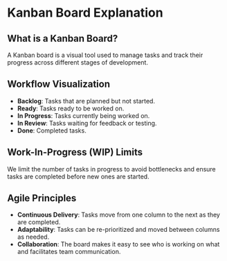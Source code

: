 # Kanban Board Explanation

## What is a Kanban Board?
A Kanban board is a visual tool used to manage tasks and track their progress across different stages of development.

## Workflow Visualization
- **Backlog**: Tasks that are planned but not started.
- **Ready**: Tasks ready to be worked on.
- **In Progress**: Tasks currently being worked on.
- **In Review**: Tasks waiting for feedback or testing.
- **Done**: Completed tasks.

## Work-In-Progress (WIP) Limits
We limit the number of tasks in progress to avoid bottlenecks and ensure tasks are completed before new ones are started.

## Agile Principles
- **Continuous Delivery**: Tasks move from one column to the next as they are completed.
- **Adaptability**: Tasks can be re-prioritized and moved between columns as needed.
- **Collaboration**: The board makes it easy to see who is working on what and facilitates team communication.

